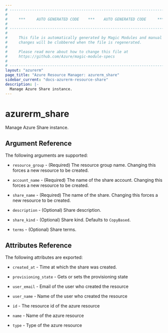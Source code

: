 ```yaml
---
# ----------------------------------------------------------------------------
#
#     ***     AUTO GENERATED CODE    ***    AUTO GENERATED CODE     ***
#
# ----------------------------------------------------------------------------
#
#     This file is automatically generated by Magic Modules and manual
#     changes will be clobbered when the file is regenerated.
#
#     Please read more about how to change this file at
#     https://github.com/Azure/magic-module-specs
#
# ----------------------------------------------------------------------------
layout: "azurerm"
page_title: "Azure Resource Manager: azurerm_share"
sidebar_current: "docs-azurerm-resource-share"
description: |-
  Manage Azure Share instance.
---
```


# azurerm_share

Manage Azure Share instance.


## Argument Reference

The following arguments are supported:

* `resource_group` - (Required) The resource group name. Changing this forces a new resource to be created.

* `account_name` - (Required) The name of the share account. Changing this forces a new resource to be created.

* `share_name` - (Required) The name of the share. Changing this forces a new resource to be created.

* `description` - (Optional) Share description.

* `share_kind` - (Optional) Share kind. Defaults to `CopyBased`.

* `terms` - (Optional) Share terms.

## Attributes Reference

The following attributes are exported:

* `created_at` - Time at which the share was created.

* `provisioning_state` - Gets or sets the provisioning state

* `user_email` - Email of the user who created the resource

* `user_name` - Name of the user who created the resource

* `id` - The resource id of the azure resource

* `name` - Name of the azure resource

* `type` - Type of the azure resource

